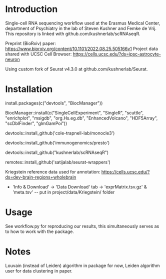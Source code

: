 # Introduction
Single-cell RNA sequencing workflow used at the Erasmus Medical Center, department of Psychiatry in the lab of Steven Kushner and Femke de Vrij. 
This repository is linked with github.com/kushnerlab/scRNAseqR.

Preprint (BioRxiv) paper: https://www.biorxiv.org/content/10.1101/2022.08.25.505166v1
Project data shared with UCSC Cell Browser: https://cells.ucsc.edu/?ds=ipsc-astrocyte-neuron

Using custom fork of Seurat v4.3.0 at github.com/kushnerlab/Seurat.

# Installation
install.packages(c("devtools", "BiocManager"))

BiocManager::install(c("SingleCellExperiment", "SingleR", "scuttle", "enrichplot", "msigdb", "org.Hs.eg.db", "EnhancedVolcano", "HDF5Array", "scDblFinder", "glmGamPoi"))

devtools::install_github('cole-trapnell-lab/monocle3')

devtools::install_github('immunogenomics/presto')

devtools::install_github("kushnerlab/scRNAseqR")

remotes::install_github('satijalab/seurat-wrappers')

Kriegstein reference data used for annotation: https://cells.ucsc.edu/?ds=dev-brain-regions+wholebrain
- 'Info & Download' -> 'Data Download' tab -> 'exprMatrix.tsv.gz' & 'meta.tsv'
-- put in project/data/Kriegstein/ folder

# Usage
See workflow.py for reproducing our results, this simultaneously serves as to how to work with the package.

# Notes
Louvain (instead of Leiden) algorithm in package for now, Leiden algorithm user for data clustering in paper.
